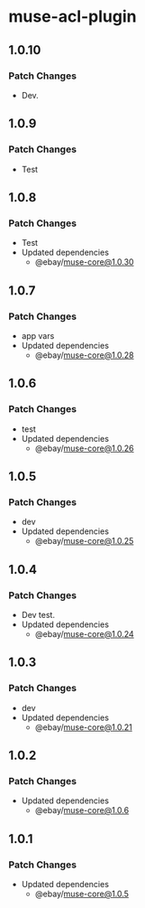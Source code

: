 # muse-acl-plugin

## 1.0.10

### Patch Changes

- Dev.

## 1.0.9

### Patch Changes

- Test

## 1.0.8

### Patch Changes

- Test
- Updated dependencies
  - @ebay/muse-core@1.0.30

## 1.0.7

### Patch Changes

- app vars
- Updated dependencies
  - @ebay/muse-core@1.0.28

## 1.0.6

### Patch Changes

- test
- Updated dependencies
  - @ebay/muse-core@1.0.26

## 1.0.5

### Patch Changes

- dev
- Updated dependencies
  - @ebay/muse-core@1.0.25

## 1.0.4

### Patch Changes

- Dev test.
- Updated dependencies
  - @ebay/muse-core@1.0.24

## 1.0.3

### Patch Changes

- dev
- Updated dependencies
  - @ebay/muse-core@1.0.21

## 1.0.2

### Patch Changes

- Updated dependencies
  - @ebay/muse-core@1.0.6

## 1.0.1

### Patch Changes

- Updated dependencies
  - @ebay/muse-core@1.0.5
